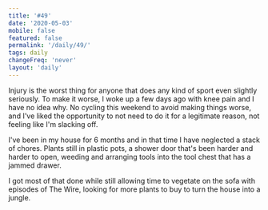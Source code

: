 ```yaml
---
title: '#49'
date: '2020-05-03'
mobile: false
featured: false
permalink: '/daily/49/'
tags: daily
changeFreq: 'never'
layout: 'daily'
---
```


Injury is the worst thing for anyone that does any kind of sport even slightly seriously. To make it worse, I woke up a few days ago with knee pain and I have no idea why. No cycling this weekend to avoid making things worse, and I've liked the opportunity to not need to do it for a legitimate reason, not feeling like I'm slacking off.

I've been in my house for 6 months and in that time I have neglected a stack of chores. Plants still in plastic pots, a shower door that's been harder and harder to open, weeding and arranging tools into the tool chest that has a jammed drawer.

I got most of that done while still allowing time to vegetate on the sofa with episodes of The Wire, looking for more plants to buy to turn the house into a jungle.
